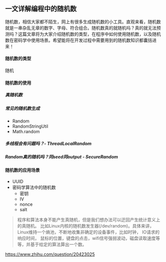 ## 一文详解编程中的随机数

随机数，相信大家都不陌生，网上有很多生成随机数的小工具。直观来看，随机数就是一串杂乱无章的数字、字母、符合组合。随机数真的就随机吗？真的就无法预测吗？这篇文章将为大家介绍随机数的类型，在程序中如何使用随机数，以及随机数在密码学中使用场景。希望能将在开发过程中需要用到的随机数知识都囊括进来！

#### 随机数的类型

随机

#### 随机数的使用

##### 真随机数

##### 常见的随机数生成

- Random
- RandomStringUtil
- Math.random

##### 多线程会有问题吗？- ThreadLocalRandom

##### Random真的随机吗？同seed同output - SecureRandom

#### 随机数的应用场景

- UUID
- 密码学算法中的随机数
  - 密钥
  - IV
  - nonce
  - salt







> 程序和算法本身不能产生真随机，但是我们想办法可以迂回产生统计意义上的真随机。 比如Linux内核的随机数发生器(/dev/random)。具体来讲， Linux维持一个熵池，不断地收集非确定的设备事件，比如时钟， IO请求的响应时间， 鼠标的位置，键盘的点击，wifi信号强弱波动，磁盘读取速度等等，并基于给定的算法算出一个数。

https://www.zhihu.com/question/20423025 

